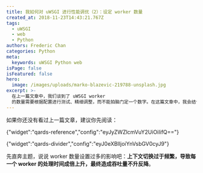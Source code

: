 ```yaml
---
title: 我如何对 uWSGI 进行性能调优（2）：设定 worker 数量
created_at: 2018-11-23T14:43:21.767Z
tags:
  - uWSGI
  - web
  - Python
authors: Frederic Chan
categories: Python
meta:
  keywords: uWSGI Python web
isPage: false
isFeatured: false
hero:
  image: /images/uploads/marko-blazevic-219788-unsplash.jpg
excerpt: >-
  在上一篇文章中，我们谈到了 uWSGI worker
  的数量需要根据配置进行测试、精细调整，而不能拍脑门定一个数字。在这篇文章中，我会结合自己尝试的经历解释其中的原因。
---
```

如果你还没有看过上一篇文章，建议你先阅读：

{"widget":"qards-reference","config":"eyJyZWZlcmVuY2UiOiIifQ=="}

{"widget":"qards-divider","config":"eyJ0eXBlIjoiYnVsbGV0cyJ9"}

先直奔主题，说说 worker 数量设置过多的影响吧：**上下文切换过于频繁，导致每一个 worker 的处理时间成倍上升，最终造成吞吐量不升反降**。
